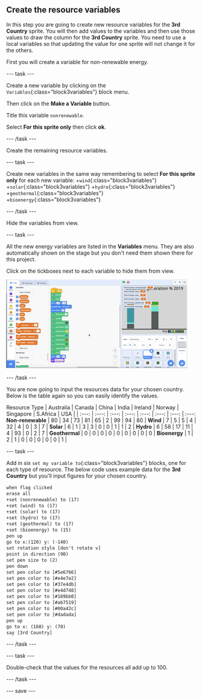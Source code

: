 ## Create the resource variables

In this step you are going to create new resource variables for the **3rd Country** sprite. You will then add values to the variables and then use those values to draw the column for the **3rd Country** sprite. You need to use a local variables so that updating the value for one sprite will not change it for the others.

First you will create a variable for non-renewable energy.

--- task ---

Create a new variable by clicking on the `Variables`{:class="block3variables"} block menu.

Then click on the **Make a Variable** button.

Title this variable `nonrenewable`.

Select **For this sprite only** then click **ok**.

--- /task ---

Create the remaining resource variables.

--- task ---

Create new variables in the same way remembering to select **For this sprite only** for each new variable: 
+`wind`{:class="block3variables"}
+`solar`{:class="block3variables"}
+`hydro`{:class="block3variables"}
+`geothermal`{:class="block3variables"}
+`bioenergy`{:class="block3variables"} 

--- /task ---

Hide the variables from view.

--- task ---

All the new energy variables are listed in the **Variables** menu. They are also automatically shown on the stage but you don't need them shown there for this project.

Click on the tickboxes next to each variable to hide them from view. 

![gif of hiding variables](images/hiding-variables.gif)

--- /task ---

You are now going to input the resources data for your chosen country. Below is the table again so you can easily identify the values.

Resource Type | Australia | Canada | China | India | Ireland | Norway | Singapore | S.Africa | USA |
| :---: | :---: | :---: | :---: | :---: | :---: | :---: | :---: 
**Non-renewable** | 80  | 34 | 73 | 81 | 65 | 2 | 99 | 94 | 80 |
**Wind** | 7 | 5 | 5 | 4 | 32 | 4 | 0 | 3 | 7 |
**Solar** | 6 | 1 | 3 | 3 | 0 | 0 | 1 | 1 | 2 |
**Hydro** | 6 | 58 | 17 | 11 | 4 | 93 | 0 | 2 | 7 |
**Geothermal** | 0 | 0 | 0 | 0 | 0 | 0 | 0 | 0 | 0 |
**Bioenergy** | 1 | 2 | 1 | 0 | 0 | 0 | 0 | 0 | 1 |

--- task ---

Add in six `set my variable to`{:class="block3variables"} blocks, one for each type of resource. The below code uses example data for the **3rd Country** but you'll input figures for your chosen country. 

```blocks3
when flag clicked
erase all
+set (nonrenewable) to (17)
+set (wind) to (17)
+set (solar) to (17)
+set (hydro) to (17)
+set (geothermal) to (17)
+set (bioenergy) to (15)
pen up
go to x:(120) y: (-140)
set rotation style [don't rotate v]
point in direction (90)
set pen size to (2)
pen down
set pen color to [#5e6766]
set pen color to [#e4e7e2]
set pen color to [#37e4db]
set pen color to [#e4d748]
set pen color to [#169bb0]
set pen color to [#ab7519]
set pen color to [#00a42c]
set pen color to [#dadada]
pen up
go to x: (160) y: (70)
say [3rd Country]
```

--- /task ---

--- task ---

Double-check that the values for the resources all add up to 100.

--- /task ---

--- save ---
